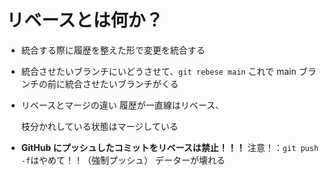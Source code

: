 # リベースとは何か？

- 統合する際に履歴を整えた形で変更を統合する

- 統合させたいブランチにいどうさせて、`git rebese main`
  これで main ブランチの前に統合させたいブランチがくる

- リベースとマージの違い
  履歴が一直線はリベース、

  枝分かれしている状態はマージしている

- **GitHub にプッシュしたコミットをリベースは禁止！！！**
  注意！：`git push -f`はやめて！！（強制プッシュ）
  データーが壊れる
